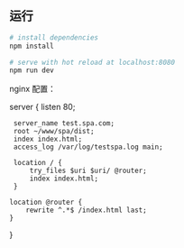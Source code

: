 ## 运行

``` bash
# install dependencies
npm install

# serve with hot reload at localhost:8080
npm run dev
```


nginx 配置：

server {
     listen 80;

     server_name test.spa.com;
     root ~/www/spa/dist;
     index index.html;
     access_log /var/log/testspa.log main;

     location / {
         try_files $uri $uri/ @router;
         index index.html;
     }

    location @router {
        rewrite ^.*$ /index.html last;
    }

}